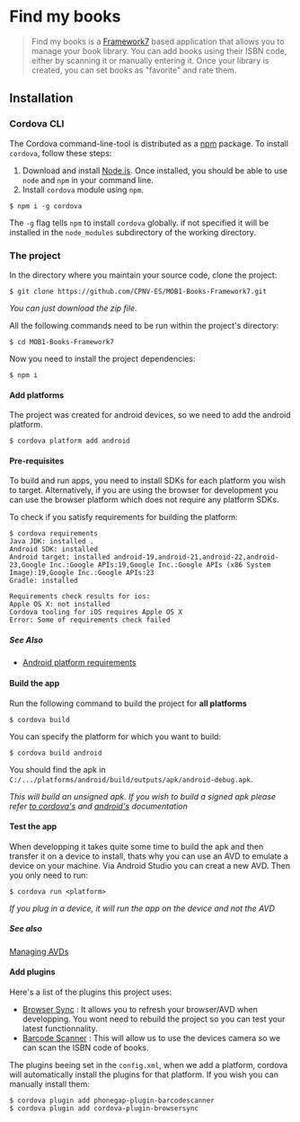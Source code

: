 # Find my books
> Find my books is a [Framework7](http://www.idangero.us/framework7) based application that allows you to manage your book library. You can add books using their ISBN code, either by scanning it or manually entering it. Once your library is created, you can set books as "favorite" and rate them.

## Installation

### Cordova CLI
The Cordova command-line-tool is distributed as a [npm](https://www.npmjs.com/) package.
To install `cordova`, follow these steps:
1. Download and install [Node.js](https://nodejs.org/en/). Once installed, you should be able to use `node` and `npm` in your command line.
2. Install `cordova` module using `npm`.
```
$ npm i -g cordova
```
The `-g` flag tells `npm` to install `cordova` globally. if not specified it will be installed in the `node_modules` subdirectory of the working directory.

### The project
In the directory where you maintain your source code, clone the project:
```
$ git clone https://github.com/CPNV-ES/MOB1-Books-Framework7.git
```
_You can just download the zip file._

All the following commands need to be run within the project's directory:
```
$ cd MOB1-Books-Framework7
```

Now you need to install the project dependencies:
```
$ npm i
```

#### Add platforms
The project was created for android devices, so we need to add the android platform.
```
$ cordova platform add android
```
#### Pre-requisites
To build and run apps, you need to install SDKs for each platform you wish to target. Alternatively, if you are using the browser for development you can use the browser platform which does not require any platform SDKs.

To check if you satisfy requirements for building the platform:
```
$ cordova requirements
Java JDK: installed .
Android SDK: installed
Android target: installed android-19,android-21,android-22,android-23,Google Inc.:Google APIs:19,Google Inc.:Google APIs (x86 System Image):19,Google Inc.:Google APIs:23
Gradle: installed

Requirements check results for ios:
Apple OS X: not installed
Cordova tooling for iOS requires Apple OS X
Error: Some of requirements check failed
```
##### See Also
* [Android platform requirements](https://cordova.apache.org/docs/en/7.x/guide/platforms/android/index.html#requirements-and-support)

#### Build the app
Run the following command to build the project for __all platforms__
```
$ cordova build
```
You can specify the platform for which you want to build:
```
$ cordova build android
```
You should find the apk in `C:/.../platforms/android/build/outputs/apk/android-debug.apk`.

_This will build an unsigned apk. If you wish to build a signed apk please refer [to cordova's](https://cordova.apache.org/docs/en/7.x/guide/overview/index.html) and [android's](https://developer.android.com/studio/publish/app-signing.html) documentation_

#### Test the app
When developping it takes quite some time to build the apk and then transfer it on a device to install, thats why you can use an AVD to emulate a device on your machine. Via Android Studio you can creat a new AVD. Then you only need to run:
```
$ cordova run <platform>
```
_If you plug in a device, it will run the app on the device and not the AVD_

##### See also
[Managing AVDs](https://developer.android.com/studio/run/managing-avds.html)

#### Add plugins
Here's a list of the plugins this project uses:
* [Browser Sync](https://github.com/phonegap/phonegap-plugin-barcodescanner) : It allows you to refresh your browser/AVD when developping. You wont need to rebuild the project so you can test your latest functionnality.
* [Barcode Scanner](https://github.com/nparashuram/cordova-plugin-browsersync) : This will allow us to use the devices camera so we can scan the ISBN code of books.

The plugins beeing set in the `config.xml`, when we add a platform, cordova will automatically install the plugins for that platform. If you wish you can manually install them:
```
$ cordova plugin add phonegap-plugin-barcodescanner
$ cordova plugin add cordova-plugin-browsersync
```
